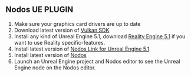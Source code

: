 ## Nodos UE PLUGIN

1. Make sure your graphics card drivers are up to date
2. Download latest version of [Vulkan SDK](https://vulkan.lunarg.com/sdk)
3. Install any kind of Unreal Engine 5.1, download [Reality Engine 5.1](https://github.com/zerodensity/R5/) if you want to use Reality specific-features. 
4. Install latest version of [Nodos Link for Unreal Engine 5.1](https://github.com/zerodensity/R5/releases)
6. Install latest version of [Nodos](https://github.com/zerodensity/test/releases)
7. Launch an Unreal Engine project and Nodos editor to see the Unreal Engine node on the Nodos editor. 


